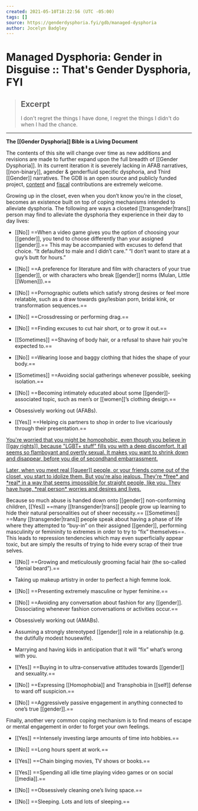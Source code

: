 ```yaml
---
created: 2021-05-10T18:22:56 (UTC -05:00)
tags: []
source: https://genderdysphoria.fyi/gdb/managed-dysphoria
author: Jocelyn Badgley
---
```


# Managed Dysphoria: Gender in Disguise :: That's Gender Dysphoria, FYI

> ## Excerpt
> I don't regret the things I have done, I regret the things I didn't do when I had the chance.

---
**The [[Gender Dysphoria]] Bible is a Living Document**

The contents of this site will change over time as new additions and revisions are made to further expand upon the full breadth of [[Gender Dysphoria]]. In its current iteration it is severely lacking in AFAB narratives, [[non-binary]], agender & genderfluid specific dysphoria, and Third [[Gender]] narratives. The GDB is an open source and publicly funded project, [content](https://github.com/GenderDysphoria/GenderDysphoria.fyi) and [fiscal](https://patreon.com/curvyandtrans) contributions are extremely welcome.

Growing up in the closet, even when you don’t know you’re in the closet, becomes an existence built on top of coping mechanisms intended to alleviate dysphoria. The following are ways a closeted [[transgender|trans]] person may find to alleviate the dysphoria they experience in their day to day lives:

-   [[No]] ==When a video game gives you the option of choosing your [[gender]], you tend to choose differently than your assigned [[gender]].== This may be accompanied with excuses to defend that choice. “It defaulted to male and I didn’t care.” “I don’t want to stare at a guy’s butt for hours.”

-   [[No]] ==A preference for literature and film with characters of your true [[gender]], or with characters who break [[gender]] norms (Mulan, Little [[Women]]).==

-   [[No]] ==Pornographic outlets which satisfy strong desires or feel more relatable, such as a draw towards gay/lesbian porn, bridal kink, or transformation sequences.==

-   [[No]] ==Crossdressing or performing drag.==

-   [[No]] ==Finding excuses to cut hair short, or to grow it out.==

-   [[Sometimes]] ==Shaving of body hair, or a refusal to shave hair you’re expected to.==

-   [[No]] ==Wearing loose and baggy clothing that hides the shape of your body.==

-   [[Sometimes]] ==Avoiding social gatherings whenever possible, seeking isolation.==

-   [[No]] ==Becoming intimately educated about some [[gender]]-associated topic, such as men’s or [[women]]’s clothing design.==

-   Obsessively working out (AFABs).

-   [[Yes]] ==Helping cis partners to shop in order to live vicariously through their presentation.==


[You're worried that you might be homophobic, even though you believe in [[gay rights]], because "LGBT+ stuff" fills you with a deep discomfort. It all seems so flamboyant and overtly sexual. It makes you want to shrink down and disappear, before you die of secondhand embarrassment.
](https://twitter.com/NightlingBug/status/1215746083487461379)

[Later, when you meet real [[queer]] people, or your friends come out of the closet, you start to idolize them. But you're also jealous. They're \*free\* and \*real\* in a way that seems impossible for straight people, like you. They have huge, \*real person\* worries and desires and lives.
](https://twitter.com/NightlingBug/status/1215749725456125952)

Because so much abuse is handed down onto [[gender]] non-conforming children, [[Yes]] ==many [[transgender|trans]] people grow up learning to hide their natural personalities out of sheer necessity.== [[Sometimes]] ==Many [[transgender|trans]] people speak about having a phase of life where they attempted to “buy-in” on their assigned [[gender]], performing masculinity or femininity to extremes in order to try to “fix” themselves==. This leads to repression tendencies which may even superficially appear toxic, but are simply the results of trying to hide every scrap of their true selves.

-   [[No]] ==Growing and meticulously grooming facial hair (the so-called “denial beard”).==

-   Taking up makeup artistry in order to perfect a high femme look.

-   [[No]] ==Presenting extremely masculine or hyper feminine.==

-   [[No]] ==Avoiding any conversation about fashion for any [[gender]]. Dissociating whenever fashion conversations or activities occur.==

-   Obsessively working out (AMABs).

-   Assuming a strongly stereotyped [[gender]] role in a relationship (e.g. the dutifully modest housewife).

-   Marrying and having kids in anticipation that it will “fix” what’s wrong with you.

-   [[Yes]] ==Buying in to ultra-conservative attitudes towards [[gender]] and sexuality.==

-   [[No]] ==Expressing [[Homophobia]] and Transphobia in [[self]] defense to ward off suspicion.==

-   [[No]] ==Aggressively passive engagement in anything connected to one’s true [[gender]].==


Finally, another very common coping mechanism is to find means of escape or mental engagement in order to forget your own feelings.

-   [[Yes]] ==Intensely investing large amounts of time into hobbies.==

-   [[No]] ==Long hours spent at work.==

-   [[Yes]] ==Chain binging movies, TV shows or books.==

-   [[Yes]] ==Spending all idle time playing video games or on social [[media]].==

-   [[No]] ==Obsessively cleaning one’s living space.==

-   [[No]] ==Sleeping. Lots and lots of sleeping.==

